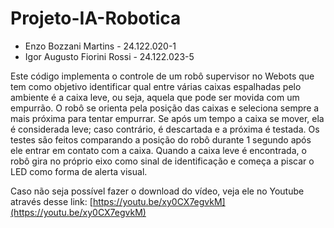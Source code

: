 # Projeto-IA-Robotica

- Enzo Bozzani Martins - 24.122.020-1
- Igor Augusto Fiorini Rossi - 24.122.023-5

Este código implementa o controle de um robô supervisor no Webots que tem como objetivo identificar qual entre várias caixas espalhadas pelo ambiente é a caixa leve, ou seja, aquela que pode ser movida com um empurrão. O robô se orienta pela posição das caixas e seleciona sempre a mais próxima para tentar empurrar. Se após um tempo a caixa se mover, ela é considerada leve; caso contrário, é descartada e a próxima é testada. Os testes são feitos comparando a posição do robô durante 1 segundo após ele entrar em contato com a caixa. Quando a caixa leve é encontrada, o robô gira no próprio eixo como sinal de identificação e começa a piscar o LED como forma de alerta visual.

Caso não seja possível fazer o download do vídeo, veja ele no Youtube através desse link: [https://youtu.be/xy0CX7egvkM](https://youtu.be/xy0CX7egvkM)
